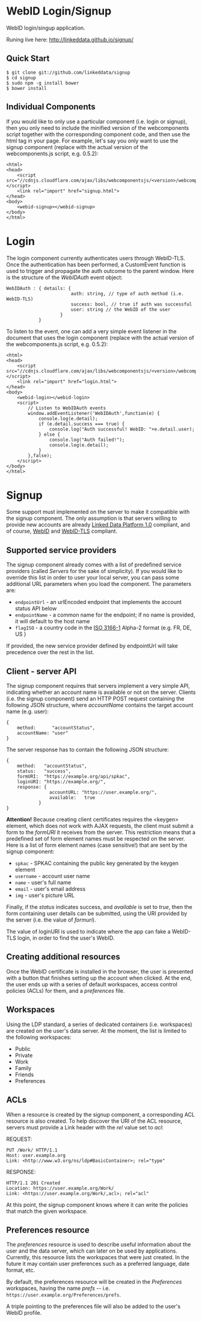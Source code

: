 WebID Login/Signup
==================

WebID login/singup application.

Runing live here: http://linkeddata.github.io/signup/

Quick Start
-----------

```
$ git clone git://github.com/linkeddata/signup
$ cd signup
$ sudo npm -g install bower
$ bower install
```

Individual Components
---------------------

If you would like to only use a particular component (i.e. login or signup), then you only need to include the minified version of the webcomponents script together with the corresponding component code, and then use the html tag in your page. For example, let's say you only want to use the signup component (replace with the actual version of the webcomponents.js script, e.g. 0.5.2):

```
<html>
<head>
	<script src="//cdnjs.cloudflare.com/ajax/libs/webcomponentsjs/<version>/webcomponents.min.js"></script>
	<link rel="import" href="signup.html">
</head>
<body>
	<webid-signup></webid-signup>
</body>
</html>
```

Login
=====

The login component currently authenticates users through WebID-TLS. Once the authentication has been performed, a CustomEvent function is used to trigger and propagate the auth outcome to the parent window. Here is the structure of the *WebIDAuth* event object:

```
WebIDAuth : { details: { 
						auth: string, // type of auth method (i.e. WebID-TLS)
						success: bool, // true if auth was successful
						user: string // the WebID of the user
					}
			}
```


To listen to the event, one can add a very simple event listener in the document that uses the login component (replace with the actual version of the webcomponents.js script, e.g. 0.5.2):

```
<html>
<head>
	<script src="//cdnjs.cloudflare.com/ajax/libs/webcomponentsjs/<version>/webcomponents.min.js"></script>
	<link rel="import" href="login.html">
</head>
<body>
	<webid-login></webid-login>
	<script>
		// Listen to WebIDAuth events
		window.addEventListener('WebIDAuth',function(e) {
			console.log(e.detail);
			if (e.detail.success === true) {
				console.log("Auth successful! WebID: "+e.detail.user);
			} else {
				console.log("Auth failed!");
				console.log(e.detail);
			}
		},false);
	</script>
</body>
</html>
```

Signup
======

Some support must implemented on the server to make it compatible with the signup component. The only assumption is that servers willing to provide new accounts are already [Linked Data Platform 1.0](http://www.w3.org/TR/ldp/) compliant, and of course, [WebID](www.w3.org/2005/Incubator/webid/spec/identity/) and [WebID-TLS](http://www.w3.org/2005/Incubator/webid/spec/tls) compliant.

Supported service providers
---------------------------

The signup component already comes with a list of predefined service providers (called *Servers* for the sake of simplicity). If you would like to override this list in order to user your local server, you can pass some additional URL parameters when you load the component. The parameters are:
 * ```endpointUrl``` - an urlEncoded endpoint that implements the account status API below
 * ```endpointName``` - a common name for the endpoint; if no name is provided, it will default to the host name
 * ```flagISO``` - a country code in the [ISO 3166-1](https://en.wikipedia.org/wiki/ISO_3166-1) Alpha-2 format (e.g. FR, DE, US )

 If provided, the new service provider defined by endpointUrl will take precedence over the rest in the list.

Client - server API
-------------------

The signup component requires that servers implement a very simple API, indicating whether an account name is available or not on the server. Clients (i.e. the signup component) send an HTTP POST request containing the following JSON structure, where *accountName* contains the target account name (e.g. user):

```
{
	method:		 "accountStatus",
	accountName: "user"
}
```

The server response has to contain the following JSON structure:

```
{
	method:   "accountStatus",
	status:	  "success",
	formURI:  "https://example.org/api/spkac",
	loginURI: "https://example.org/",
	response: {
				accountURL: "https://user.example.org/",
				available:	 true
			}
}
```

**Attention!** Because creating client certificates requires the &lt;keygen&gt; element, which does not work with AJAX requests, the client must submit a form to the *formURI* it receives from the server. This restriction means that a predefined set of form element names must be respected on the server. Here is a list of form element names  (case sensitive!) that are sent by the signup component:

 * ```spkac``` - SPKAC containing the public key generated by the keygen element
 * ```username``` - account user name
 * ```name``` - user's full name
 * ```email``` - user's email address
 * ```img``` - user's picture URL

Finally, if the *status* indicates success, and *available* is set to *true*, then the form containing user details can be submitted, using the URI provided by the server (i.e. the value of *formuri*).

The value of loginURI is used to indicate where the app can fake a WebID-TLS login, in order to find the user's WebID.

Creating additional resources
-----------------------------

Once the WebID certificate is installed in the browser, the user is presented with a button that finishes setting up the account when clicked. At the end, the user ends up with a series of default workspaces, access control policies (ACLs) for them, and a *preferences* file.

Workspaces
----------

Using the LDP standard, a series of dedicated containers (i.e. workspaces) are created on the user's data server. At the moment, the list is limited to the following workspaces:

 * Public
 * Private
 * Work
 * Family
 * Friends
 * Preferences

ACLs
----

When a resource is created by the signup component, a corresponding ACL resource is also created. To help discover the URI of the ACL resource, servers must provide a Link header with the *rel* value set to *acl*:

REQUEST:
```
PUT /Work/ HTTP/1.1
Host: user.example.org
Link: <http://www.w3.org/ns/ldp#BasicContainer>; rel="type"
```

RESPONSE:
```
HTTP/1.1 201 Created
Location: https://user.example.org/Work/
Link: <https://user.example.org/Work/,acl>; rel="acl"
```

At this point, the signup component knows where it can write the policies that match the given workspace.

Preferences resource
--------------------

The *preferences* resource is used to describe useful information about the user and the data server, which can later on be used by applications. Currently, this resource lists the workspaces that were just created. In the future it may contain user preferences such as a preferred language, date format, etc.

By default, the preferences resource will be created in the *Preferences* workspaces, having the name *prefs* -- i.e. ```https://user.example.org/Preferences/prefs```.

A triple pointing to the preferences file will also be added to the user's WebID profile.








